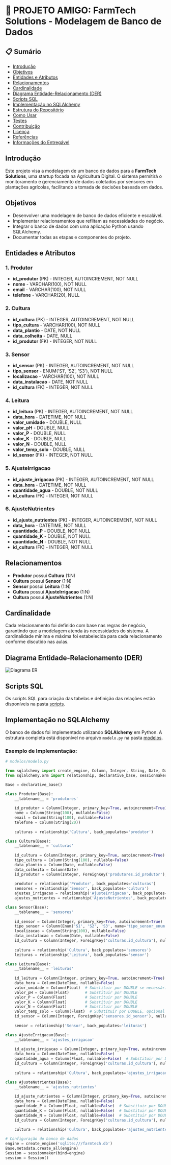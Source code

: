 # 🥳 PROJETO AMIGO: FarmTech Solutions - Modelagem de Banco de Dados

## 📋 Sumário
- [Introdução](#introdução)
- [Objetivos](#objetivos)
- [Entidades e Atributos](#entidades-e-atributos)
- [Relacionamentos](#relacionamentos)
- [Cardinalidade](#cardinalidade)
- [Diagrama Entidade-Relacionamento (DER)](#diagrama-entidade-relacionamento-der)
- [Scripts SQL](#scripts-sql)
- [Implementação no SQLAlchemy](#implementação-no-sqlalchemy)
- [Estrutura do Repositório](#estrutura-do-repositório)
- [Como Usar](#como-usar)
- [Testes](#testes)
- [Contribuição](#contribuição)
- [Licença](#licença)
- [Referências](#referências)
- [Informações do Entregável](#informações-do-entregável)

## Introdução
Este projeto visa a modelagem de um banco de dados para a **FarmTech Solutions**, uma startup focada na Agricultura Digital. O sistema permitirá o monitoramento e gerenciamento de dados coletados por sensores em plantações agrícolas, facilitando a tomada de decisões baseada em dados.

## Objetivos
- Desenvolver uma modelagem de banco de dados eficiente e escalável.
- Implementar relacionamentos que reflitam as necessidades do negócio.
- Integrar o banco de dados com uma aplicação Python usando SQLAlchemy.
- Documentar todas as etapas e componentes do projeto.

## Entidades e Atributos
### 1. Produtor
- **id_produtor** (PK) - INTEGER, AUTOINCREMENT, NOT NULL
- **nome** - VARCHAR(100), NOT NULL
- **email** - VARCHAR(100), NOT NULL
- **telefone** - VARCHAR(20), NULL

### 2. Cultura
- **id_cultura** (PK) - INTEGER, AUTOINCREMENT, NOT NULL
- **tipo_cultura** - VARCHAR(100), NOT NULL
- **data_plantio** - DATE, NOT NULL
- **data_colheita** - DATE, NULL
- **id_produtor** (FK) - INTEGER, NOT NULL

### 3. Sensor
- **id_sensor** (PK) - INTEGER, AUTOINCREMENT, NOT NULL
- **tipo_sensor** - ENUM('S1', 'S2', 'S3'), NOT NULL
- **localizacao** - VARCHAR(100), NOT NULL
- **data_instalacao** - DATE, NOT NULL
- **id_cultura** (FK) - INTEGER, NOT NULL

### 4. Leitura
- **id_leitura** (PK) - INTEGER, AUTOINCREMENT, NOT NULL
- **data_hora** - DATETIME, NOT NULL
- **valor_umidade** - DOUBLE, NULL
- **valor_pH** - DOUBLE, NULL
- **valor_P** - DOUBLE, NULL
- **valor_K** - DOUBLE, NULL
- **valor_N** - DOUBLE, NULL
- **valor_temp_solo** - DOUBLE, NULL
- **id_sensor** (FK) - INTEGER, NOT NULL

### 5. AjusteIrrigacao
- **id_ajuste_irrigacao** (PK) - INTEGER, AUTOINCREMENT, NOT NULL
- **data_hora** - DATETIME, NOT NULL
- **quantidade_agua** - DOUBLE, NOT NULL
- **id_cultura** (FK) - INTEGER, NOT NULL

### 6. AjusteNutrientes
- **id_ajuste_nutrientes** (PK) - INTEGER, AUTOINCREMENT, NOT NULL
- **data_hora** - DATETIME, NOT NULL
- **quantidade_P** - DOUBLE, NOT NULL
- **quantidade_K** - DOUBLE, NOT NULL
- **quantidade_N** - DOUBLE, NOT NULL
- **id_cultura** (FK) - INTEGER, NOT NULL

## Relacionamentos
- **Produtor** possui **Cultura** (1:N)
- **Cultura** possui **Sensor** (1:N)
- **Sensor** possui **Leitura** (1:N)
- **Cultura** possui **AjusteIrrigacao** (1:N)
- **Cultura** possui **AjusteNutrientes** (1:N)

## Cardinalidade
Cada relacionamento foi definido com base nas regras de negócio, garantindo que a modelagem atenda às necessidades do sistema. A cardinalidade mínima e máxima foi estabelecida para cada relacionamento conforme discutido nas aulas.

## Diagrama Entidade-Relacionamento (DER)
![Diagrama ER](./imagens/farmtech_der.png)

## Scripts SQL
Os scripts SQL para criação das tabelas e definição das relações estão disponíveis na pasta [scripts](./scripts/farmtech_schema.sql).

## Implementação no SQLAlchemy
O banco de dados foi implementado utilizando **SQLAlchemy** em Python. A estrutura completa está disponível no arquivo `modelo.py` na pasta [modelos](./modelos/).

### Exemplo de Implementação:
```python
# modelos/modelo.py

from sqlalchemy import create_engine, Column, Integer, String, Date, DateTime, Float, ForeignKey, Enum
from sqlalchemy.orm import relationship, declarative_base, sessionmaker

Base = declarative_base()

class Produtor(Base):
    __tablename__ = 'produtores'
    
    id_produtor = Column(Integer, primary_key=True, autoincrement=True)
    nome = Column(String(100), nullable=False)
    email = Column(String(100), nullable=False)
    telefone = Column(String(20))
    
    culturas = relationship('Cultura', back_populates='produtor')

class Cultura(Base):
    __tablename__ = 'culturas'
    
    id_cultura = Column(Integer, primary_key=True, autoincrement=True)
    tipo_cultura = Column(String(100), nullable=False)
    data_plantio = Column(Date, nullable=False)
    data_colheita = Column(Date)
    id_produtor = Column(Integer, ForeignKey('produtores.id_produtor'), nullable=False)
    
    produtor = relationship('Produtor', back_populates='culturas')
    sensores = relationship('Sensor', back_populates='cultura')
    ajustes_irrigacao = relationship('AjusteIrrigacao', back_populates='cultura')
    ajustes_nutrientes = relationship('AjusteNutrientes', back_populates='cultura')

class Sensor(Base):
    __tablename__ = 'sensores'
    
    id_sensor = Column(Integer, primary_key=True, autoincrement=True)
    tipo_sensor = Column(Enum('S1', 'S2', 'S3', name='tipo_sensor_enum'), nullable=False)
    localizacao = Column(String(100), nullable=False)
    data_instalacao = Column(Date, nullable=False)
    id_cultura = Column(Integer, ForeignKey('culturas.id_cultura'), nullable=False)
    
    cultura = relationship('Cultura', back_populates='sensores')
    leituras = relationship('Leitura', back_populates='sensor')

class Leitura(Base):
    __tablename__ = 'leituras'
    
    id_leitura = Column(Integer, primary_key=True, autoincrement=True)
    data_hora = Column(DateTime, nullable=False)
    valor_umidade = Column(Float)  # Substituir por DOUBLE se necessário
    valor_pH = Column(Float)       # Substituir por DOUBLE
    valor_P = Column(Float)        # Substituir por DOUBLE
    valor_K = Column(Float)        # Substituir por DOUBLE
    valor_N = Column(Float)        # Substituir por DOUBLE
    valor_temp_solo = Column(Float)  # Substituir por DOUBLE, opcional
    id_sensor = Column(Integer, ForeignKey('sensores.id_sensor'), nullable=False)
    
    sensor = relationship('Sensor', back_populates='leituras')

class AjusteIrrigacao(Base):
    __tablename__ = 'ajustes_irrigacao'
    
    id_ajuste_irrigacao = Column(Integer, primary_key=True, autoincrement=True)
    data_hora = Column(DateTime, nullable=False)
    quantidade_agua = Column(Float, nullable=False)  # Substituir por DOUBLE
    id_cultura = Column(Integer, ForeignKey('culturas.id_cultura'), nullable=False)
    
    cultura = relationship('Cultura', back_populates='ajustes_irrigacao')

class AjusteNutrientes(Base):
    __tablename__ = 'ajustes_nutrientes'
    
    id_ajuste_nutrientes = Column(Integer, primary_key=True, autoincrement=True)
    data_hora = Column(DateTime, nullable=False)
    quantidade_P = Column(Float, nullable=False)  # Substituir por DOUBLE
    quantidade_K = Column(Float, nullable=False)  # Substituir por DOUBLE
    quantidade_N = Column(Float, nullable=False)  # Substituir por DOUBLE
    id_cultura = Column(Integer, ForeignKey('culturas.id_cultura'), nullable=False)
    
    cultura = relationship('Cultura', back_populates='ajustes_nutrientes')

# Configuração do banco de dados
engine = create_engine('sqlite:///farmtech.db')
Base.metadata.create_all(engine)
Session = sessionmaker(bind=engine)
session = Session()